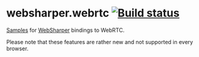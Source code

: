 # websharper.webrtc [![Build status](https://ci.appveyor.com/api/projects/status/gomsbamjr6ivdkwb)](https://ci.appveyor.com/project/Jand42/websharper-webrtc)

[Samples][samp] for [WebSharper][ws] bindings to WebRTC.


Please note that these features are rather new and not supported in every browser.

[samp]: http://intellifactory.github.io/websharper.webrtc
[ws]: http://websharper.com/
